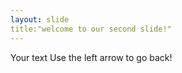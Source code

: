 ```yaml
---
layout: slide
title:"welcome to our second slide!"
---
```

Your text
Use the left arrow to go back!
